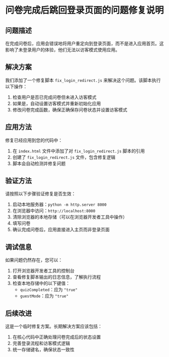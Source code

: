 # 问卷完成后跳回登录页面的问题修复说明

## 问题描述

在完成问卷后，应用会错误地将用户重定向到登录页面，而不是进入应用首页。这影响了未登录用户的体验，他们无法以访客模式使用应用。

## 解决方案

我们添加了一个修复脚本 `fix_login_redirect.js` 来解决这个问题。该脚本执行以下操作：

1. 检查用户是否已完成问卷但未进入访客模式
2. 如果是，自动设置访客模式并重新初始化应用
3. 修改问卷完成函数，确保正确保存问卷状态并设置访客模式

## 应用方法

修复已经应用到您的代码中：

1. 在 `index.html` 文件中添加了对 `fix_login_redirect.js` 脚本的引用
2. 创建了 `fix_login_redirect.js` 文件，包含修复逻辑
3. 脚本会自动检测并修复问题

## 验证方法

请按照以下步骤验证修复是否生效：

1. 启动本地服务器：`python -m http.server 8000`
2. 在浏览器中访问：`http://localhost:8000`
3. 清除浏览器的本地存储（可以在浏览器开发者工具中操作）
4. 填写问卷
5. 确认完成问卷后，应用直接进入主页而非登录页面

## 调试信息

如果问题仍然存在，您可以：

1. 打开浏览器开发者工具的控制台
2. 查看修复脚本输出的日志信息，了解执行流程
3. 检查本地存储中的以下键值：
   - `quizCompleted`：应为 `"true"`
   - `guestMode`：应为 `"true"`

## 后续改进

这是一个临时修复方案。长期解决方案应该包括：

1. 在核心代码中正确处理问卷完成后的状态设置
2. 完善登录流程和访客模式逻辑
3. 统一存储键名，确保状态一致性 